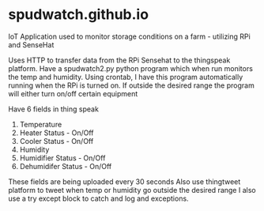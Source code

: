# spudwatch.github.io
IoT Application used to monitor storage conditions on a farm - utilizing RPi and SenseHat

Uses HTTP to transfer data from the RPi Sensehat to the thingspeak platform.
Have a spudwatch2.py python program which when run monitors the temp and humidity.
Using crontab, I have this program automatically running when the RPi is turned on.
If outside the desired range the program will either turn on/off certain equipment

Have 6 fields in thing speak
1. Temperature
2. Heater Status - On/Off
3. Cooler Status - On/Off
4. Humidity 
5. Humidifier Status - On/Off
6. Dehumidifer Status - On/Off

These fields are being uploaded every 30 seconds
Also use thingtweet platform to tweet when temp or humidity go outside the desired range
I also use a try except block to catch and log and exceptions.
